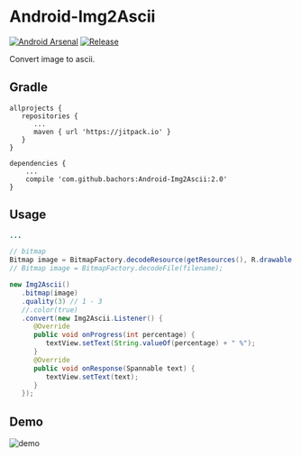 # Android-Img2Ascii
[![Android Arsenal](https://img.shields.io/badge/Android%20Arsenal-Img2Ascii-red.svg?style=flat)](https://android-arsenal.com/details/1/6393)
[![Release](https://jitpack.io/v/bachors/Android-Img2Ascii.svg)](https://jitpack.io/#bachors/Android-Img2Ascii)

Convert image to ascii.

Gradle
------
```
allprojects {
   repositories {
      ...
      maven { url 'https://jitpack.io' }
   }
}
```
```
dependencies {
    ...
    compile 'com.github.bachors:Android-Img2Ascii:2.0'
}
```

Usage
-----
```java
...

// bitmap
Bitmap image = BitmapFactory.decodeResource(getResources(), R.drawable.image);
// Bitmap image = BitmapFactory.decodeFile(filename);

new Img2Ascii()
   .bitmap(image)
   .quality(3) // 1 - 3
   //.color(true)
   .convert(new Img2Ascii.Listener() {
      @Override
      public void onProgress(int percentage) {
         textView.setText(String.valueOf(percentage) + " %");
      }
      @Override
      public void onResponse(Spannable text) {
         textView.setText(text);
      }
   });
```

Demo
-----
![demo](https://4.bp.blogspot.com/-fs8GtDDO7NI/WfhsyEbABII/AAAAAAAAB38/gpTfmPAkNIsPvs2CuVmEqmXX02NTk0O_ACLcBGAs/s1600/PhotoGrid_1509452593105.jpg)
